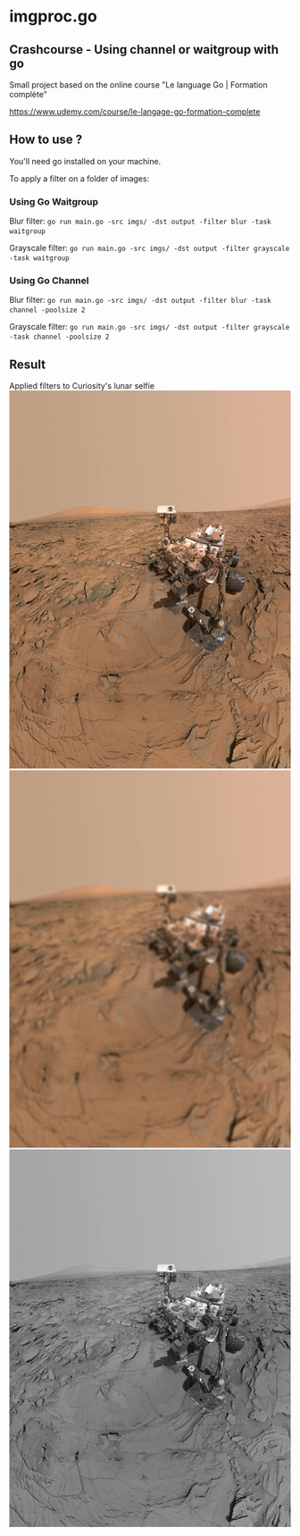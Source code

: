 # imgproc.go
## Crashcourse - Using channel or waitgroup with go
Small project based on the online course "Le language Go | Formation complète"

https://www.udemy.com/course/le-langage-go-formation-complete

## How to use ?
You'll need go installed on your machine.

To apply a filter on a folder of images:


### Using Go Waitgroup

Blur filter: ```go run main.go -src imgs/ -dst output -filter blur -task waitgroup```

Grayscale filter: ```go run main.go -src imgs/ -dst output -filter grayscale -task waitgroup```

### Using Go Channel

Blur filter: ```go run main.go -src imgs/ -dst output -filter blur -task channel -poolsize 2```

Grayscale filter: ```go run main.go -src imgs/ -dst output -filter grayscale -task channel -poolsize 2```



## Result
Applied filters to Curiosity's lunar selfie
![Curiosity before](https://github.com/DPICART/imgproc.go/raw/master/imgs/curiosity_selfie.jpeg)
![Curiosity with blur](https://github.com/DPICART/imgproc.go/raw/master/output/blur/curiosity_selfie.jpeg)
![Curiosity with grayscale](https://github.com/DPICART/imgproc.go/raw/master/output/grayscale/curiosity_selfie.jpeg)